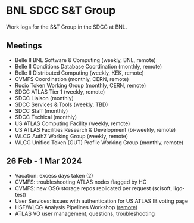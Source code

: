 # BNL SDCC S&T Group
Work logs for the S&amp;T Group in the SDCC at BNL.

## Meetings
- Belle II BNL Software & Computing (weekly, BNL, remote)
- Belle II Conditions Database Coordination (monthly, remote)
- Belle II Distributed Computing (weekly, KEK, remote)
- CVMFS Coordination (monthly, CERN, remote)
- Rucio Token Working Group (monthly, CERN, remote)
- SDCC ATLAS Tier 1 (weekly, remote)
- SDCC Liaison (monthly)
- SDCC Services & Tools (weekly, TBD)
- SDCC Staff (monthly)
- SDCC Techical (monthly)
- US ATLAS Computing Facility (weekly, remote)
- US ATLAS Facilities Research & Development (bi-weekly, remote)
- WLCG AuthZ Working Group (weekly, remote)
- WLCG Unified Token (GUT) Profile Working Group (monthly, remote)

## 26 Feb - 1 Mar 2024
- Vacation: excess days taken (2)
- CVMFS: troubleshooting ATLAS nodes flagged by HC
- CVMFS: new OSG storage repos replicated per request (scisoft, ligo-test)
- User Services: issues with authentication for US ATLAS IB voting page
- HSF/WLCG Analysis Pipelines Workshop ([remote](https://indico.cern.ch/event/1375507/registrations/103067/))
- ATLAS VO user management, questions, troubleshooting
  
